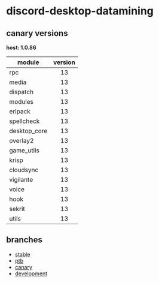 # discord-desktop-datamining

## canary versions

**host: 1.0.86**

| module | version |
| ------ | :-----: |
| rpc | 13 |
| media | 13 |
| dispatch | 13 |
| modules | 13 |
| erlpack | 13 |
| spellcheck | 13 |
| desktop_core | 13 |
| overlay2 | 13 |
| game_utils | 13 |
| krisp | 13 |
| cloudsync | 13 |
| vigilante | 13 |
| voice | 13 |
| hook | 13 |
| sekrit | 13 |
| utils | 13 |

## branches

- [stable](https://github.com/OpenAsar/discord-desktop-datamining/tree/stable)
- [ptb](https://github.com/OpenAsar/discord-desktop-datamining/tree/ptb)
- [canary](https://github.com/OpenAsar/discord-desktop-datamining/tree/canary)
- [development](https://github.com/OpenAsar/discord-desktop-datamining/tree/development)